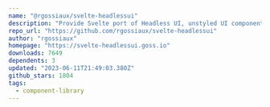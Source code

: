 ```yaml
---
name: "@rgossiaux/svelte-headlessui"
description: "Provide Svelte port of Headless UI, unstyled UI component library."
repo_url: "https://github.com/rgossiaux/svelte-headlessui"
author: "rgossiaux"
homepage: "https://svelte-headlessui.goss.io"
downloads: 7649
dependents: 3
updated: "2023-06-11T21:49:03.380Z"
github_stars: 1804
tags: 
  - component-library
---
```

